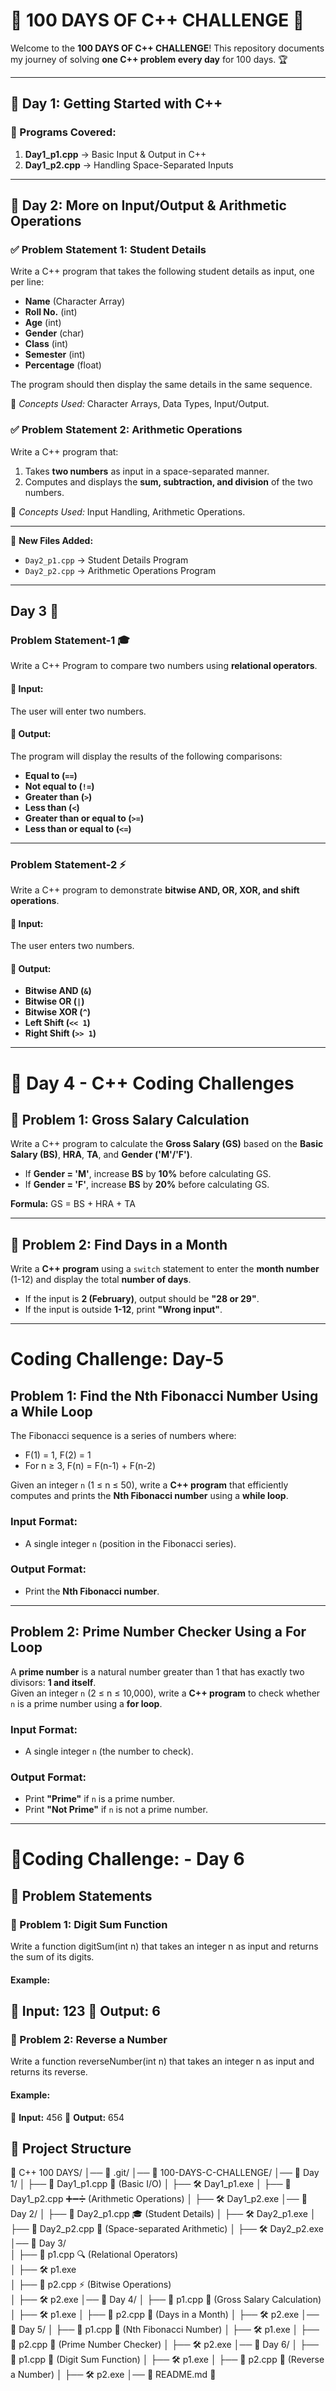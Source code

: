 # 🚀 100 DAYS OF C++ CHALLENGE 🎯

Welcome to the **100 DAYS OF C++ CHALLENGE**! This repository documents my journey of solving **one C++ problem every day** for 100 days. 🏆

---

## 📅 **Day 1: Getting Started with C++**
### 🔹 Programs Covered:
1. **Day1_p1.cpp** → Basic Input & Output in C++
2. **Day1_p2.cpp** → Handling Space-Separated Inputs

---
## 📅 Day 2: More on Input/Output & Arithmetic Operations

### ✅ Problem Statement 1: Student Details  
Write a C++ program that takes the following student details as input, one per line:  
- **Name** (Character Array)  
- **Roll No.** (int)  
- **Age** (int)  
- **Gender** (char)  
- **Class** (int)  
- **Semester** (int)  
- **Percentage** (float)  

The program should then display the same details in the same sequence.  

📌 *Concepts Used:* Character Arrays, Data Types, Input/Output.  

### ✅ Problem Statement 2: Arithmetic Operations  
Write a C++ program that:  
1. Takes **two numbers** as input in a space-separated manner.  
2. Computes and displays the **sum, subtraction, and division** of the two numbers.  

📌 *Concepts Used:* Input Handling, Arithmetic Operations.  

---

📂 **New Files Added:**  
- `Day2_p1.cpp` → Student Details Program  
- `Day2_p2.cpp` → Arithmetic Operations Program  
---

## Day 3 🚀  

### Problem Statement-1 🎓  
Write a C++ Program to compare two numbers using **relational operators**.  

#### 📌 Input:  
The user will enter two numbers.  

#### 📌 Output:  
The program will display the results of the following comparisons:  
- **Equal to (`==`)**  
- **Not equal to (`!=`)**  
- **Greater than (`>`)**  
- **Less than (`<`)**  
- **Greater than or equal to (`>=`)**  
- **Less than or equal to (`<=`)**  

---

### Problem Statement-2 ⚡  
Write a C++ program to demonstrate **bitwise AND, OR, XOR, and shift operations**.  

#### 📌 Input:  
The user enters two numbers.  

#### 📌 Output:  
- **Bitwise AND (`&`)**  
- **Bitwise OR (`|`)**  
- **Bitwise XOR (`^`)**  
- **Left Shift (`<< 1`)**  
- **Right Shift (`>> 1`)**  
---

# 🚀 Day 4 - C++ Coding Challenges

## 📌 Problem 1: Gross Salary Calculation
Write a C++ program to calculate the **Gross Salary (GS)** based on the **Basic Salary (BS)**, **HRA**, **TA**, and **Gender ('M'/'F')**.

- If **Gender = 'M'**, increase **BS** by **10%** before calculating GS.
- If **Gender = 'F'**, increase **BS** by **20%** before calculating GS.

**Formula:**
GS = BS + HRA + TA

---

## 📌 Problem 2: Find Days in a Month
Write a **C++ program** using a `switch` statement to enter the **month number** (1-12) and display the total **number of days**.

- If the input is **2 (February)**, output should be **"28 or 29"**.
- If the input is outside **1-12**, print **"Wrong input"**.

---

# Coding Challenge: Day-5

## Problem 1: Find the Nth Fibonacci Number Using a While Loop
The Fibonacci sequence is a series of numbers where:  
- F(1) = 1, F(2) = 1  
- For n ≥ 3, F(n) = F(n-1) + F(n-2)  

Given an integer `n` (1 ≤ n ≤ 50), write a **C++ program** that efficiently computes and prints the **Nth Fibonacci number** using a **while loop**.

### Input Format:
- A single integer `n` (position in the Fibonacci series).

### Output Format:
- Print the **Nth Fibonacci number**.

---

## Problem 2: Prime Number Checker Using a For Loop
A **prime number** is a natural number greater than 1 that has exactly two divisors: **1 and itself**.  
Given an integer `n` (2 ≤ n ≤ 10,000), write a **C++ program** to check whether `n` is a prime number using a **for loop**.

### Input Format:
- A single integer `n` (the number to check).

### Output Format:
- Print **"Prime"** if `n` is a prime number.
- Print **"Not Prime"** if `n` is not a prime number.

---
# 🚀Coding Challenge: - Day 6

## 📌 Problem Statements

### 🔢 Problem 1: Digit Sum Function  
Write a function digitSum(int n) that takes an integer n as input and returns the sum of its digits.  

#### Example:  
📝 **Input:**  123
📝 **Output:** 6
---

### 🔄 Problem 2: Reverse a Number  
Write a function reverseNumber(int n) that takes an integer n as input and returns its reverse.  

#### Example:  
📝 **Input:** 456 
📝 **Output:** 654


## 📂 **Project Structure**
📁 C++ 100 DAYS/ 
      │── 📂 .git/ 
      │── 📂 100-DAYS-C-CHALLENGE/ 
      │── 📂 Day 1/ 
            │ ├── 📜 Day1_p1.cpp 🚀 (Basic I/O) 
                  │ ├── 🛠️ Day1_p1.exe 
            │ ├── 📜 Day1_p2.cpp ➕➖➗ (Arithmetic Operations) 
                  │ ├── 🛠️ Day1_p2.exe 
      │── 📂 Day 2/ 
            │ ├── 📜 Day2_p1.cpp 🎓 (Student Details) 
                  │ ├── 🛠️ Day2_p1.exe 
            │ ├── 📜 Day2_p2.cpp 🔢 (Space-separated Arithmetic) 
                  │ ├── 🛠️ Day2_p2.exe 
      │── 📂 Day 3/  
            │ ├── 📜 p1.cpp 🔍 (Relational Operators)  
                  │ ├── 🛠️ p1.exe  
            │ ├── 📜 p2.cpp ⚡ (Bitwise Operations)  
                  │ ├── 🛠️ p2.exe
      │── 📂 Day 4/
            │ ├── 📜 p1.cpp 🏢 (Gross Salary Calculation)
                  │ ├── 🛠️ p1.exe
            │ ├── 📜 p2.cpp 📅 (Days in a Month)
                  │ ├── 🛠️ p2.exe
      │── 📂 Day 5/
            │ ├── 📜 p1.cpp 🔢 (Nth Fibonacci Number)
                  │ ├── 🛠️ p1.exe
            │ ├── 📜 p2.cpp 🔢 (Prime Number Checker)
                  │ ├── 🛠️ p2.exe
      │── 📂 Day 6/
            │ ├── 📜 p1.cpp 🔢 (Digit Sum Function)
                  │ ├── 🛠️ p1.exe
            │ ├── 📜 p2.cpp 🔢 (Reverse a Number)
                  │ ├── 🛠️ p2.exe
      │── 📜 README.md 📖 
